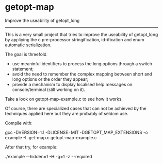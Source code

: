 getopt-map
==========

Improve the useability of getopt_long

--------------------------------------------------

This is a very small project that tries to improve
the useability of getopt_long by appliying the
c pre-processor stringification, id-ification
and enum automatic serialization.

The goal is threefold:
  - use meaninful identifiers to process the long options through a switch statement;
  - avoid the need to remember the complex mapping between short and long options or the order they appear;
  - provide a mechanism to display localised help messages on console/terminal (still working on it).
 
Take a look on getopt-map-example.c to see how it works.

Of course, there are specialized cases that can not
be achieved by the techniques applied here but they
are probably of seldom use.

Compile with:

gcc -DVERSION=1.1 -DLICENSE=MIT -DGETOPT_MAP_EXTENSIONS -o example -I. get-map.c getopt-map-example.c

After that try, for example:

./example --hidden=1 -H -g=1 -z --required
